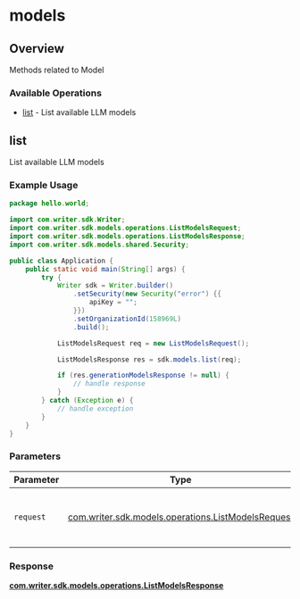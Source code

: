 # models

## Overview

Methods related to Model

### Available Operations

* [list](#list) - List available LLM models

## list

List available LLM models

### Example Usage

```java
package hello.world;

import com.writer.sdk.Writer;
import com.writer.sdk.models.operations.ListModelsRequest;
import com.writer.sdk.models.operations.ListModelsResponse;
import com.writer.sdk.models.shared.Security;

public class Application {
    public static void main(String[] args) {
        try {
            Writer sdk = Writer.builder()
                .setSecurity(new Security("error") {{
                    apiKey = "";
                }})
                .setOrganizationId(158969L)
                .build();

            ListModelsRequest req = new ListModelsRequest();            

            ListModelsResponse res = sdk.models.list(req);

            if (res.generationModelsResponse != null) {
                // handle response
            }
        } catch (Exception e) {
            // handle exception
        }
    }
}
```

### Parameters

| Parameter                                                                                          | Type                                                                                               | Required                                                                                           | Description                                                                                        |
| -------------------------------------------------------------------------------------------------- | -------------------------------------------------------------------------------------------------- | -------------------------------------------------------------------------------------------------- | -------------------------------------------------------------------------------------------------- |
| `request`                                                                                          | [com.writer.sdk.models.operations.ListModelsRequest](../../models/operations/ListModelsRequest.md) | :heavy_check_mark:                                                                                 | The request object to use for the request.                                                         |


### Response

**[com.writer.sdk.models.operations.ListModelsResponse](../../models/operations/ListModelsResponse.md)**

